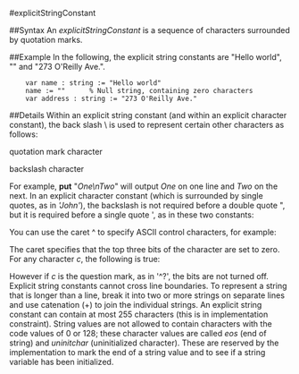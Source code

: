 
#explicitStringConstant

##Syntax
An _explicitStringConstant_ is a sequence of characters surrounded by quotation marks.



##Example
In the following, the explicit string constants are "Hello world", "" and "273 O'Reilly Ave.".


        var name : string := "Hello world"
        name := ""      % Null string, containing zero characters
        var address : string := "273 O'Reilly Ave."
##Details
Within an explicit string constant (and within an explicit character constant), the back slash \ is used to represent certain other characters as follows:

quotation mark character







backslash character

For example, **put** "_One\nTwo_" will output _One_ on one line and _Two_ on the next. In an explicit character constant (which is surrounded by single quotes, as in _'John'_), the backslash is not required before a double quote ", but it is required before a single quote ', as in these two constants:




You can use the caret ^ to specify ASCII control characters, for example:



The caret specifies that the top three bits of the character are set to zero. For any character _c_, the following is true:



However if _c_ is the question mark, as in '^?', the bits are not turned off.
Explicit string constants cannot cross line boundaries. To represent a string that is longer than a line, break it into two or more strings on separate lines and use catenation (+) to join the individual strings.
An explicit string constant can contain at most 255 characters (this is in implementation constraint).
String values are not allowed to contain characters with the code values of 0 or 128; these character values are called _eos_ (end of string) and _uninitchar_ (uninitialized character). These are reserved by the implementation to mark the end of a string value and to see if a string variable has been initialized.


